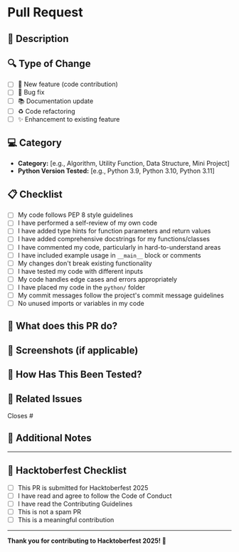 # Pull Request

## 📝 Description
<!-- Provide a brief description of your contribution -->

## 🔍 Type of Change
<!-- Mark the relevant option with an 'x' -->
- [ ] 🎉 New feature (code contribution)
- [ ] 🐛 Bug fix
- [ ] 📚 Documentation update
- [ ] ♻️ Code refactoring
- [ ] ✨ Enhancement to existing feature

## 💻 Category
<!-- Specify the category of your Python contribution -->
- **Category:** [e.g., Algorithm, Utility Function, Data Structure, Mini Project]
- **Python Version Tested:** [e.g., Python 3.9, Python 3.10, Python 3.11]

## 📋 Checklist
<!-- Mark completed items with an 'x' -->
- [ ] My code follows PEP 8 style guidelines
- [ ] I have performed a self-review of my own code
- [ ] I have added type hints for function parameters and return values
- [ ] I have added comprehensive docstrings for my functions/classes
- [ ] I have commented my code, particularly in hard-to-understand areas
- [ ] I have included example usage in `__main__` block or comments
- [ ] My changes don't break existing functionality
- [ ] I have tested my code with different inputs
- [ ] My code handles edge cases and errors appropriately
- [ ] I have placed my code in the `python/` folder
- [ ] My commit messages follow the project's commit message guidelines
- [ ] No unused imports or variables in my code

## 🎯 What does this PR do?
<!-- Explain what your code does and why it's useful -->



## 📸 Screenshots (if applicable)
<!-- Add screenshots here if your contribution has visual output -->



## 🧪 How Has This Been Tested?
<!-- Describe the tests you ran and/or provide test cases -->



## 📌 Related Issues
<!-- Link any related issues here using #issue_number -->
Closes #

## 💬 Additional Notes
<!-- Any additional information you'd like to share -->



---

## 🎃 Hacktoberfest Checklist
- [ ] This PR is submitted for Hacktoberfest 2025
- [ ] I have read and agree to follow the Code of Conduct
- [ ] I have read the Contributing Guidelines
- [ ] This is not a spam PR
- [ ] This is a meaningful contribution

---

**Thank you for contributing to Hacktoberfest 2025! 🚀**
